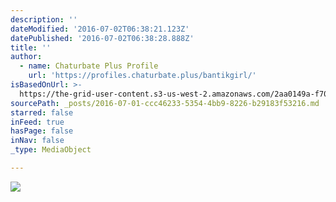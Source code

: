 ```yaml
---
description: ''
dateModified: '2016-07-02T06:38:21.123Z'
datePublished: '2016-07-02T06:38:28.888Z'
title: ''
author:
  - name: Chaturbate Plus Profile
    url: 'https://profiles.chaturbate.plus/bantikgirl/'
isBasedOnUrl: >-
  https://the-grid-user-content.s3-us-west-2.amazonaws.com/2aa0149a-f70e-48df-a4d6-e2cf06f7941c.jpg
sourcePath: _posts/2016-07-01-ccc46233-5354-4bb9-8226-b29183f53216.md
starred: false
inFeed: true
hasPage: false
inNav: false
_type: MediaObject

---
```

![](https://the-grid-user-content.s3-us-west-2.amazonaws.com/2aa0149a-f70e-48df-a4d6-e2cf06f7941c.jpg)